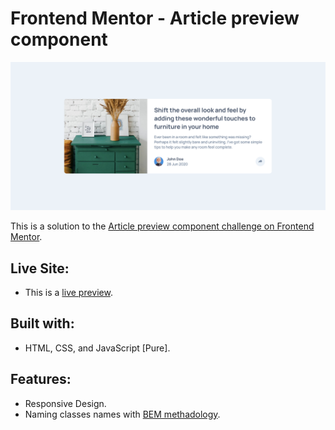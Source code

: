 # Frontend Mentor - Article preview component

![Screenshot of the website](./assets/preview/screenshot.png)

This is a solution to the [Article preview component challenge on Frontend Mentor](https://www.frontendmentor.io/challenges/article-preview-component-dYBN_pYFT).

## Live Site:
- This is a [live preview](https://iabdwahab.github.io/frontend-mentor-solutions/solutions/article-preview-component).

## Built with:

- HTML, CSS, and JavaScript [Pure].

## Features:

- Responsive Design.
- Naming classes names with [BEM methadology](https://en.bem.info/methodology/).
